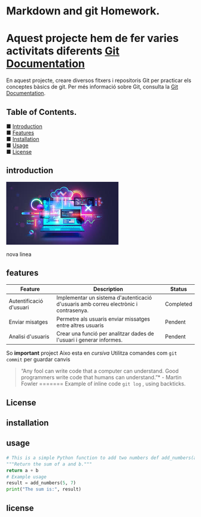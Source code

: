 # Markdown and git Homework.


Aquest projecte hem de fer varies activitats diferents [Git Documentation](https://git-scm.com/doc)
=======
En aquest projecte, creare diversos fitxers i repositoris Git per practicar els conceptes bàsics de git. 
Per més informació sobre Git, consulta la [Git Documentation](https://git-scm.com/doc).


## Table of Contents.

■ [Introduction](#introduction)  
■ [Features](#features)  
■ [Installation](#installation)  
■ [Usage](#usage)  
■ [License](#license)

## introduction

![Project Logo](images/logo.png)

nova linea

## features


| Feature                 | Description                                                                          | Status    |
| ----------------------- | ------------------------------------------------------------------------------------ | --------- |
| Autentificació d'usuari | Implementar un sistema d'autenticació d'usuaris amb correu electrònic i contrasenya. | Completed |
| Enviar misatges         | Permetre als usuaris enviar missatges entre altres usuaris                           | Pendent   |
| Analisi d'usuaris       | Crear una funció per analitzar dades de l'usuari i generar informes.                 | Pendent   |

So **important** project
Aixo esta en _cursiva_
Utilitza comandes com `git commit` per guardar canvis

> “Any fool can write code that a computer can understand. Good programmers write code that humans can understand.”\* - Martin Fowler
=======
Example of inline code ```git log``` , using backticks.
## License


## installation

## usage
```python
# This is a simple Python function to add two numbers def add_numbers(a, b):
"""Return the sum of a and b."""
return a + b
# Example usage
result = add_numbers(5, 7)
print("The sum is:", result)
```

## license
